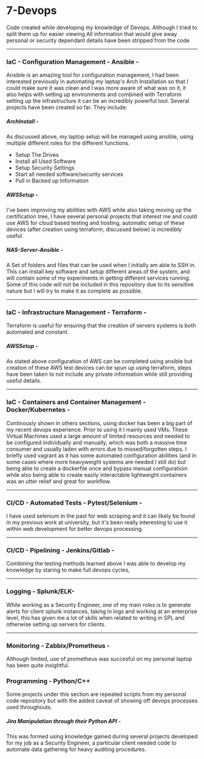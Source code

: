 # 7-Devops
Code created while developing my knowledge of Devops. Although I tried to split them up for easier viewing
All information that would give away personal or security dependant details have been stripped from the code

---
### IaC - Configuration Management - Ansible  - 
Ansible is an amazing tool for configuration management, I had been interested previously in automating my laptop's Arch Installation so that I could make sure it was clean and I was more aware of what was on it, it also helps with setting up environments and combined with Terraform setting up the infrastructure it can be an incredibly powerful tool. Several projects have been created so far.
They include:
##### ArchInstall - 
As discussed above, my laptop setup will be managed using ansible, using multiple different roles for the different functions.
* Setup The Drives
* Install all Used Software
* Setup Security Settings
* Start all needed software/security services
* Pull in Backed up Information
##### AWSSetup - 
I've been improving my abilities with AWS while also taking moving up the certification tree, I have several personal projects that interest me and could use AWS for cloud based testing and hosting, automatic setup of these devices (after creation using terraform, discussed below) is incredibly useful.
##### NAS-Server-Ansible - 
A Set of folders and files that can be used when I initially am able to SSH in. This can install key software and setup different areas of the system, and will contain some of my experiments in getting different services running. Some of this code will not be included in this repository due to its sensitive nature but I will try to make it as complete as possible.

---	
### IaC - Infrastructure Management - Terraform - 
Terraform is useful for ensuring that the creation of servers systems is both automated and constant.
##### AWSSetup - 
As stated above configuration of AWS can be completed using ansible but creation of these AWS test devices can be spun up using terraform, steps have been taken to not include any private information while still providing useful details.

---	
### IaC - Containers and Container Management - Docker/Kubernetes -
Continously shown in others sections, using docker has been a big part of my recent devops experience. Prior to using it I mainly used VMs. These Virtual Machines used a large amount of limited resources and needed to be configured individually and manually, which was both a massive time consumer and usually laden with errors due to missed/forgotten steps. I briefly used vagrant as it has some automated configuration abilities (and in some cases where more heavyweight systems are needed I still do) but being able to create a dockerfile once and bypass manual configuratioin while also being able to create easily interactable lightweight containers was an utter relief and great for workflow.

---	
### CI/CD - Automated Tests - Pytest/Selenium - 
I have used selenium in the past for web scraping and it can likely be found in my previous work at university, but it's been really interesting to use it within web development for better devops processing.

---	
### CI/CD - Pipelining -  Jenkins/Gitlab -
Combining the testing methods learned above I was able to develop my knowledge by staring to make full devops cycles, 

---	
### Logging - Splunk/ELK-
While working as a Security Engineer, one of my main roles is to generate alerts for client splunk instances, taking in logs and working at an enterprise level, this has given me a lot of skills when related to writing in SPL and otherwise setting up servers for clients.

---	
### Monitoring - Zabbix/Prometheus - 
Although limited, use of prometheus was succesful on my personal laptop has been quite insightful.

### Programming - Python/C++
Some projects under this section are repeated scripts from my personal code repository but with the added caveat of showing off devops processes used throughouts. 
##### Jira Manipulation through their Python API - 
This was formed using knowledge gained during several projects developed for my job as a Security Engineer, a particular client needed code to automate data gathering for heavy auditing procedures.
